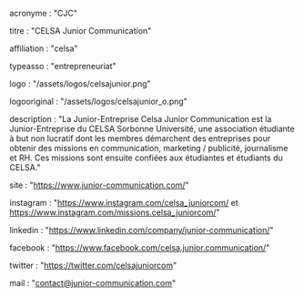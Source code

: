 acronyme : "CJC"

titre : "CELSA Junior Communication"

affiliation : "celsa"

typeasso : "entrepreneuriat"

logo : "/assets/logos/celsajunior.png"

logooriginal : "/assets/logos/celsajunior_o.png"

description : "La Junior-Entreprise Celsa Junior Communication est la Junior-Entreprise du CELSA Sorbonne Université, une association étudiante à but non lucratif dont les membres démarchent des entreprises pour obtenir des missions en communication, marketing / publicité, journalisme et RH. Ces missions sont ensuite confiées aux étudiantes et étudiants du CELSA."

site : "https://www.junior-communication.com/"

instagram : "https://www.instagram.com/celsa_juniorcom/ et https://www.instagram.com/missions.celsa_juniorcom/"

linkedin : "https://www.linkedin.com/company/junior-communication/"

facebook : "https://www.facebook.com/celsa.junior.communication/"

twitter : "https://twitter.com/celsajuniorcom"

mail : "contact@junior-communication.com"